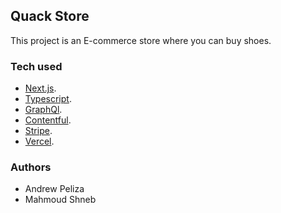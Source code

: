 ## Quack Store

This project is an E-commerce store where you can buy shoes.

### Tech used
- [Next.js](https://nextjs.org/).
- [Typescript](https://www.typescriptlang.org/).
- [GraphQl](https://graphql.org/).
- [Contentful](https://www.contentful.com/).
- [Stripe](https://stripe.com/).
- [Vercel](https://vercel.com/).


### Authors
- Andrew Peliza
- Mahmoud Shneb
